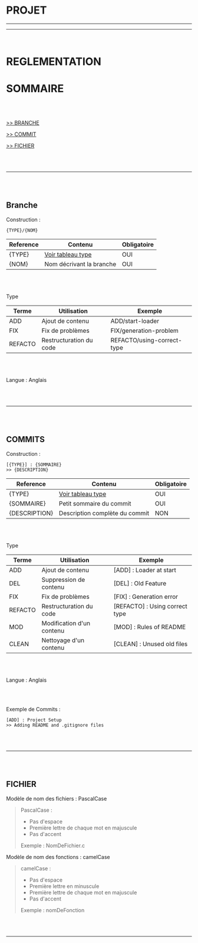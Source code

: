 # PROJET

----
----
<br>

# REGLEMENTATION

# SOMMAIRE

<br>
<br>

[>> BRANCHE](#rules_branch)

[>> COMMIT](#rules_commit)

[>> FICHIER](#rules_file)

<br>
<br>

----

<br>
<br>

## Branche <a id="rules_branch"></a>

Construction :
```
{TYPE}/{NOM}
```

| Reference | Contenu | Obligatoire |
|-|-|-|
| {TYPE} | [Voir tableau type](#table_type_branch) | OUI |
| {NOM} | Nom décrivant la branche | OUI |

<br>
<br>

Type<a id="table_type_branch"></a>

| Terme | Utilisation | Exemple |
|-|-|-|
| ADD | Ajout de contenu | ADD/start-loader |
| FIX | Fix de problèmes | FIX/generation-problem |
| REFACTO | Restructuration du code | REFACTO/using-correct-type |


<br>
<br>

Langue : Anglais

<br>
<br>

----

<br>
<br>

## COMMITS <a id="rules_commit"></a>

Construction :
```
[{TYPE}] : {SOMMAIRE}
>> {DESCRIPTION}
```

| Reference | Contenu | Obligatoire |
|-|-|-|
| {TYPE} | [Voir tableau type](#table_type_commit) | OUI |
| {SOMMAIRE} | Petit sommaire du commit | OUI |
| {DESCRIPTION} | Description complète du commit | NON |

<br>
<br>

Type<a id="table_type_commit"></a>

| Terme | Utilisation | Exemple |
|-|-|-|
| ADD | Ajout de contenu | [ADD] : Loader at start |
| DEL | Suppression de contenu | [DEL] : Old Feature |
| FIX | Fix de problèmes | [FIX] : Generation error |
| REFACTO | Restructuration du code | [REFACTO] : Using correct type |
| MOD | Modification d'un contenu | [MOD] : Rules of README |
| CLEAN | Nettoyage d'un contenu | [CLEAN] : Unused old files |


<br>
<br>

Langue : Anglais

<br>
<br>


Exemple de Commits :
```
[ADD] : Project Setup
>> Adding README and .gitignore files
```

<br>
<br>

----

<br>
<br>


## FICHIER <a id="rules_file"></a>

Modèle de nom des fichiers : PascalCase
> PascalCase :
> - Pas d'espace
> - Première lettre de chaque mot en majuscule
> - Pas d'accent
>
> Exemple : NomDeFichier.c

Modèle de nom des fonctions : camelCase
> camelCase :
> - Pas d'espace
> - Première lettre en minuscule
> - Première lettre de chaque mot en majuscule
> - Pas d'accent
>
> Exemple : nomDeFonction



<br>
<br>

----

<br>
<br>
